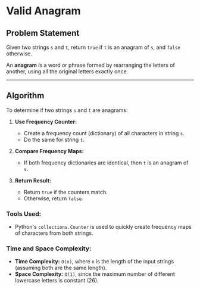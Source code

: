# Valid Anagram

## Problem Statement

Given two strings `s` and `t`, return `true` if `t` is an anagram of `s`, and `false` otherwise.

An **anagram** is a word or phrase formed by rearranging the letters of another, using all the original letters exactly once.

---

## Algorithm

To determine if two strings `s` and `t` are anagrams:

1. **Use Frequency Counter:**
   - Create a frequency count (dictionary) of all characters in string `s`.
   - Do the same for string `t`.

2. **Compare Frequency Maps:**
   - If both frequency dictionaries are identical, then `t` is an anagram of `s`.

3. **Return Result:**
   - Return `true` if the counters match.
   - Otherwise, return `false`.

### Tools Used:
- Python's `collections.Counter` is used to quickly create frequency maps of characters from both strings.

### Time and Space Complexity:

- **Time Complexity:** `O(n)`, where `n` is the length of the input strings (assuming both are the same length).
- **Space Complexity:** `O(1)`, since the maximum number of different lowercase letters is constant (26).

